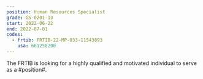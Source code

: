 ```yaml
---
position: Human Resources Specialist
grade: GS-0201-13
start: 2022-06-22
end: 2022-07-01
codes:
  - frtib: FRTIB-22-MP-033-11543893
    usa: 661258200
---
```


The FRTIB is looking for a highly qualified and motivated individual to serve as a #position#.
